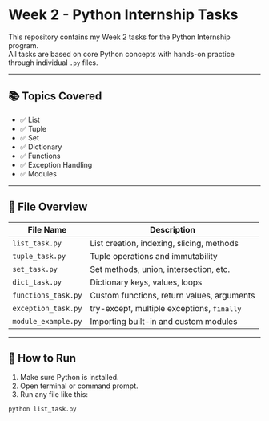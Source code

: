 # Week 2 - Python Internship Tasks

This repository contains my Week 2 tasks for the Python Internship program.  
All tasks are based on core Python concepts with hands-on practice through individual `.py` files.

---

## 📚 Topics Covered

- ✅ List
- ✅ Tuple
- ✅ Set
- ✅ Dictionary
- ✅ Functions
- ✅ Exception Handling
- ✅ Modules

---

## 📁 File Overview

| File Name            | Description                                 |
|----------------------|---------------------------------------------|
| `list_task.py`       | List creation, indexing, slicing, methods   |
| `tuple_task.py`      | Tuple operations and immutability           |
| `set_task.py`        | Set methods, union, intersection, etc.      |
| `dict_task.py`       | Dictionary keys, values, loops              |
| `functions_task.py`  | Custom functions, return values, arguments  |
| `exception_task.py`  | try-except, multiple exceptions, `finally`  |
| `module_example.py`  | Importing built-in and custom modules       |

---

## 🚀 How to Run

1. Make sure Python is installed.
2. Open terminal or command prompt.
3. Run any file like this:

```bash
python list_task.py

